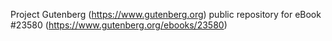 Project Gutenberg (https://www.gutenberg.org) public repository for eBook #23580 (https://www.gutenberg.org/ebooks/23580)
